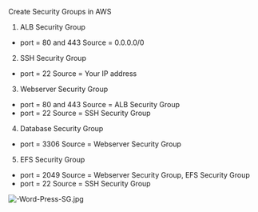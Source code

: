 Create Security Groups in AWS

1. ALB Security Group
- port = 80 and 443             Source = 0.0.0.0/0

2. SSH Security Group
- port = 22                     Source = Your IP address

3. Webserver Security Group
- port = 80 and 443             Source = ALB Security Group
- port = 22                     Source = SSH Security Group

4. Database Security Group
- port = 3306                   Source = Webserver Security Group

5. EFS Security Group 
- port = 2049                   Source = Webserver Security Group, EFS Security Group
- port = 22                     Source = SSH Security Group






![-Word-Press-SG.jpg](https://i.postimg.cc/HWp4K2YL/4-Word-Press-SG.jpg)



